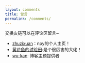 ```yaml
--- 
layout: comments
title: 留言
permalink: /comments/
--- 
```


交换友链可以在评论区留言~

- [zhuzixuan](https://zhuzixuan0809.github.io/)：npy的个人主页！
- [黄花鱼的试验田](https://drakending.github.io/docs/):是个很厉害的大佬！
- [wu-kan](https://wu-kan.cn/): 博客主题提供者

